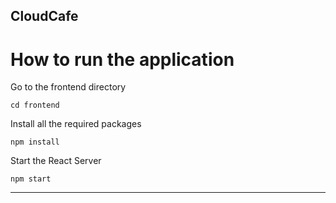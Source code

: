 

<h2>CloudCafe</h2>




# How to run the application

Go to the frontend directory

    cd frontend

Install all the required packages

    npm install

Start the React Server

    npm start

---
